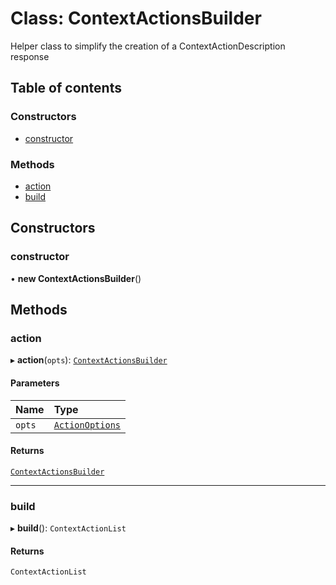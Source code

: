 # Class: ContextActionsBuilder

Helper class to simplify the creation of a ContextActionDescription response

## Table of contents

### Constructors

- [constructor](ContextActionsBuilder.md#constructor)

### Methods

- [action](ContextActionsBuilder.md#action)
- [build](ContextActionsBuilder.md#build)

## Constructors

### constructor

• **new ContextActionsBuilder**()

## Methods

### action

▸ **action**(`opts`): [`ContextActionsBuilder`](ContextActionsBuilder.md)

#### Parameters

| Name   | Type                                          |
| :----- | :-------------------------------------------- |
| `opts` | [`ActionOptions`](../README.md#actionoptions) |

#### Returns

[`ContextActionsBuilder`](ContextActionsBuilder.md)

---

### build

▸ **build**(): `ContextActionList`

#### Returns

`ContextActionList`
